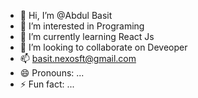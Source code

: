 - 👋 Hi, I’m @Abdul Basit
- 👀 I’m interested in Programing
- 🌱 I’m currently learning React Js
- 💞️ I’m looking to collaborate on Deveoper
- 📫 basit.nexosft@gmail.com
- 😄 Pronouns: ...
- ⚡ Fun fact: ...

<!---
basitnexisoft/basitnexisoft is a ✨ special ✨ repository because its `README.md` (this file) appears on your GitHub profile.
You can click the Preview link to take a look at your changes.
--->
